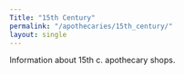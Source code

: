 ```yaml
---
Title: "15th Century"
permalink: "/apothecaries/15th_century/"
layout: single
---
```



Information about 15th c. apothecary shops.